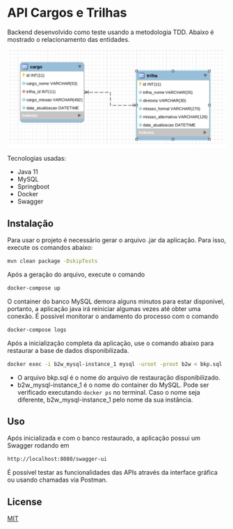 # API Cargos e Trilhas

Backend desenvolvido como teste usando a metodologia TDD. Abaixo é mostrado o relacionamento das entidades.

![Relacionamento entre Cargos e Trilhas](diagrama.png)

Tecnologias usadas:
 * Java 11
 * MySQL
 * Springboot
 * Docker
 * Swagger


## Instalação

Para usar o projeto é necessário gerar o arquivo .jar da aplicação. Para isso, execute os comandos abaixo:

```bash
mvn clean package -DskipTests
```
Após a geração do arquivo, execute o comando
```bash
docker-compose up
```

O container do banco MySQL demora alguns minutos para estar disponível, portanto, a aplicação java irá reiniciar algumas vezes até obter uma conexão. É possível monitorar o andamento do processo com o comando
```bash
docker-compose logs
```

Após a inicialização completa da aplicação, use o comando abaixo para restaurar a base de dados disponibilizada.
```bash
docker exec -i b2w_mysql-instance_1 mysql -uroot -proot b2w < bkp.sql
```

* O arquivo bkp.sql é o nome do arquivo de restauração disponibilizado. 
* b2w_mysql-instance_1 é o nome do container do MySQL. Pode ser verificado executando ```docker ps``` no terminal. Caso o nome seja diferente, b2w_mysql-instance_1 pelo nome da sua instância.

## Uso

Após inicializada e com o banco restaurado, a aplicação possui um Swagger rodando em

```bash
http://localhost:8080/swagger-ui
```
É possível testar as funcionalidades das APIs através da interface gráfica ou usando chamadas via Postman.


## License
[MIT](https://choosealicense.com/licenses/mit/)